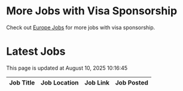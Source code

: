 # More Jobs with Visa Sponsorship

Check out [Europe Jobs](https://github.com/sureshparimi/europejobs#latest-jobs) for more jobs with visa sponsorship.

# Latest Jobs

This page is updated at August 10, 2025 10:16:45

| Job Title | Job Location | Job Link | Job Posted |
| --- | --- | --- | --- |

